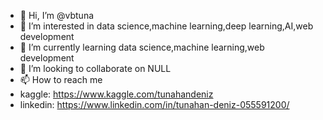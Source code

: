 - 👋 Hi, I’m @vbtuna
- 👀 I’m interested in data science,machine learning,deep learning,AI,web development
- 🌱 I’m currently learning data science,machine learning,web development
- 💞️ I’m looking to collaborate on NULL
- 📫 How to reach me 
- kaggle: https://www.kaggle.com/tunahandeniz 
- linkedin: https://www.linkedin.com/in/tunahan-deniz-055591200/

<!---
vbtuna/vbtuna is a ✨ special ✨ repository because its `README.md` (this file) appears on your GitHub profile.
You can click the Preview link to take a look at your changes.
--->
